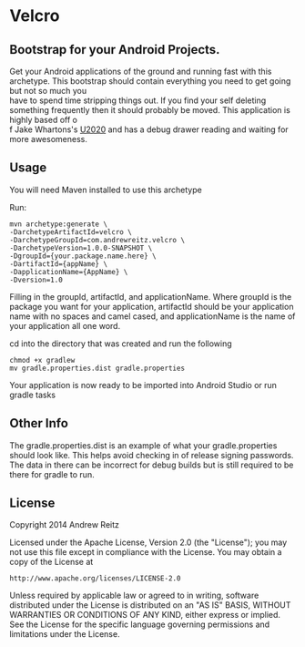 # Velcro

## Bootstrap for your Android Projects.

Get your Android applications of the ground and running fast with this archetype. This bootstrap should contain everything you need to get going but not so much you \
have to spend time stripping things out. If you find your self deleting something frequently then it should probably be moved. This application is highly based off o\
f Jake Whartons's [U2020](https://github.com/JakeWharton/u2020) and has a debug drawer reading and waiting for more awesomeness.

## Usage

You will need Maven installed to use this archetype

Run:

    mvn archetype:generate \
    -DarchetypeArtifactId=velcro \
    -DarchetypeGroupId=com.andrewreitz.velcro \
    -DarchetypeVersion=1.0.0-SNAPSHOT \
    -DgroupId={your.package.name.here} \
    -DartifactId={appName} \
    -DapplicationName={AppName} \
    -Dversion=1.0

Filling in the groupId, artifactId, and applicationName. Where groupId is the package you want for your application, artifactId should be your application name with no spaces and camel cased, and applicationName is the name of your application all one word.

cd into the directory that was created and run the following

    chmod +x gradlew
    mv gradle.properties.dist gradle.properties
    
Your application is now ready to be imported into Android Studio or run gradle tasks
## Other Info
The gradle.properties.dist is an example of what your gradle.properties should look like. This helps avoid checking in of release signing passwords. The data in there can be incorrect for debug builds but is still required to be there for gradle to run.

## License

  Copyright 2014 Andrew Reitz

  Licensed under the Apache License, Version 2.0 (the "License");
      you may not use this file except in compliance with the License.
	  You may obtain a copy of the License at

    http://www.apache.org/licenses/LICENSE-2.0

  Unless required by applicable law or agreed to in writing, software
  distributed under the License is distributed on an "AS IS" BASIS,
  WITHOUT WARRANTIES OR CONDITIONS OF ANY KIND, either express or implied.
  See the License for the specific language governing permissions and
  limitations under the License.

